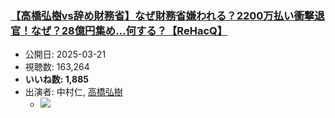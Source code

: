 ### [【高橋弘樹vs辞め財務省】なぜ財務省嫌われる？2200万払い衝撃退官！なぜ？28億円集め…何する？【ReHacQ】](https://www.youtube.com/watch?v=szg5H8-5wy4)
-   公開日: 2025-03-21
-   視聴数: 163,264
-   **いいね数: 1,885**
-   出演者: 中村仁, [高橋弘樹](/rehacq_fan/people/高橋弘樹 "wikilink")
    - [![](https://img.youtube.com/vi/szg5H8-5wy4/hqdefault.jpg)](https://www.youtube.com/watch?v=szg5H8-5wy4)
